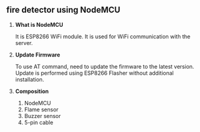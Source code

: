 ## fire detector using NodeMCU

1. **What is NodeMCU**

   It is ESP8266 WiFi module. It is used for WiFi communication with the server.

2. **Update Firmware**

   To use AT command, need to update the firmware to the latest version. Update is performed using ESP8266 Flasher without additional installation.

3. **Composition**

   1. NodeMCU
   2. Flame sensor
   3. Buzzer sensor
   4. 5-pin cable
